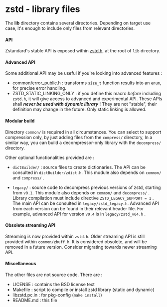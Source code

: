 zstd - library files
================================

The __lib__ directory contains several directories.
Depending on target use case, it's enough to include only files from relevant directories.


#### API

Zstandard's stable API is exposed within [zstd.h](zstd.h),
at the root of `lib` directory.


#### Advanced API

Some additional API may be useful if you're looking into advanced features :
- common/error_public.h : transforms `size_t` function results into an `enum`,
                          for precise error handling.
- ZSTD_STATIC_LINKING_ONLY : if you define this macro _before_ including `zstd.h`,
                          it will give access to advanced and experimental API.
                          These APIs shall ___never be used with dynamic library___ !
                          They are not "stable", their definition may change in the future.
                          Only static linking is allowed.


#### Modular build

Directory `common/` is required in all circumstances.
You can select to support compression only, by just adding files from the `compress/` directory,
In a similar way, you can build a decompressor-only library with the `decompress/` directory.

Other optional functionalities provided are :

- `dictBuilder/`  : source files to create dictionaries.
                    The API can be consulted in `dictBuilder/zdict.h`.
                    This module also depends on `common/` and `compress/` .

- `legacy/` : source code to decompress previous versions of zstd, starting from `v0.1`.
              This module also depends on `common/` and `decompress/` .
              Library compilation must include directive `ZSTD_LEGACY_SUPPORT = 1` .
              The main API can be consulted in `legacy/zstd_legacy.h`.
              Advanced API from each version can be found in their relevant header file.
              For example, advanced API for version `v0.4` is in `legacy/zstd_v04.h` .


#### Obsolete streaming API

Streaming is now provided within `zstd.h`.
Older streaming API is still provided within `common/zbuff.h`.
It is considered obsolete, and will be removed in a future version.
Consider migrating towards newer streaming API.


#### Miscellaneous

The other files are not source code. There are :

 - LICENSE : contains the BSD license text
 - Makefile : script to compile or install zstd library (static and dynamic)
 - libzstd.pc.in : for pkg-config (`make install`)
 - README.md : this file
